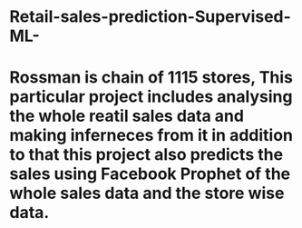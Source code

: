 # Retail-sales-prediction-Supervised-ML-
# Rossman is chain of 1115 stores, This particular project includes analysing the whole reatil sales data and making inferneces from it in addition to that this project also predicts the sales using Facebook Prophet of the whole sales data and the store wise data.
